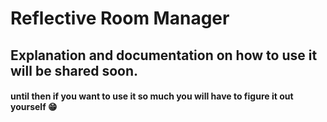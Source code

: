 # Reflective Room Manager
 
## Explanation and documentation on how to use it will be shared soon.
#### until then if you want to use it so much you will have to figure it out yourself 😁
